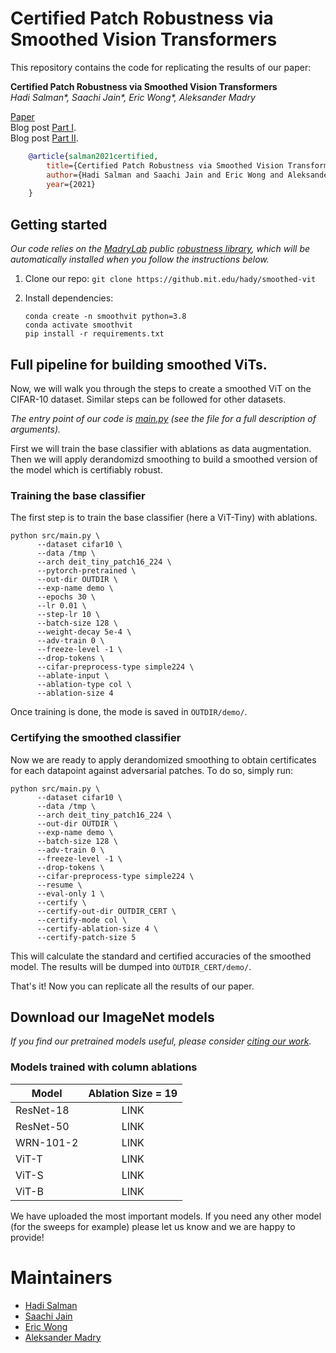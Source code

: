 # Certified Patch Robustness via Smoothed Vision Transformers

This repository contains the code for replicating the results of our paper:

**Certified Patch Robustness via Smoothed Vision Transformers** </br>
*Hadi Salman\*, Saachi Jain\*, Eric Wong\*, Aleksander Madry*

[Paper](https://gradientscience.org/certivited.pdf) <br>
Blog post [Part I](https://gradientscience.org/smoothing). <br>
Blog post [Part II](https://gradientscience.org/smoothed-vit). <br>

```bibtex
    @article{salman2021certified,
        title={Certified Patch Robustness via Smoothed Vision Transformers},
        author={Hadi Salman and Saachi Jain and Eric Wong and Aleksander Madry},
        year={2021}
    }
```


## Getting started
*Our code relies on the [MadryLab](http://madry-lab.ml/) public [robustness library](https://github.com/MadryLab/robustness), which will be automatically installed when you follow the instructions below.*

1.  Clone our repo: `git clone https://github.mit.edu/hady/smoothed-vit`

2.  Install dependencies:
    ```
    conda create -n smoothvit python=3.8
    conda activate smoothvit
    pip install -r requirements.txt
    ```

## Full pipeline for building smoothed ViTs.

Now, we will walk you through the steps to create a smoothed ViT on the CIFAR-10 dataset. Similar steps can be followed for other datasets.

*The entry point of our code is [main.py](src/main.py) (see the file for a full description of arguments).* 

First we will train the base classifier with ablations as data augmentation. Then we will apply derandomizd smoothing to build a smoothed version of the model which is certifiably robust.

### Training the base classifier

The first step is to train the base classifier (here a ViT-Tiny) with ablations.
  ```
  python src/main.py \
        --dataset cifar10 \
        --data /tmp \
        --arch deit_tiny_patch16_224 \
        --pytorch-pretrained \
        --out-dir OUTDIR \
        --exp-name demo \
        --epochs 30 \
        --lr 0.01 \
        --step-lr 10 \
        --batch-size 128 \
        --weight-decay 5e-4 \
        --adv-train 0 \
        --freeze-level -1 \
        --drop-tokens \
        --cifar-preprocess-type simple224 \
        --ablate-input \
        --ablation-type col \
        --ablation-size 4
  ```
Once training is done, the mode is saved in `OUTDIR/demo/`.

### Certifying the smoothed classifier

Now we are ready to apply derandomized smoothing to obtain certificates for each datapoint against adversarial patches. To do so, simply run: 
  ```
  python src/main.py \
        --dataset cifar10 \
        --data /tmp \
        --arch deit_tiny_patch16_224 \
        --out-dir OUTDIR \
        --exp-name demo \
        --batch-size 128 \
        --adv-train 0 \
        --freeze-level -1 \
        --drop-tokens \
        --cifar-preprocess-type simple224 \
        --resume \
        --eval-only 1 \
        --certify \
        --certify-out-dir OUTDIR_CERT \
        --certify-mode col \
        --certify-ablation-size 4 \
        --certify-patch-size 5
  ```    

This will calculate the standard and certified accuracies of the smoothed model. The results will be dumped into `OUTDIR_CERT/demo/`.

That's it! Now you can replicate all the results of our paper.

## Download our ImageNet models
*If you find our pretrained models useful, please consider [citing our work](#certified-patch-robustness-via-smoothed-vision-transformers).*

### Models trained with column ablations 
|Model| Ablation Size = 19 | 
|---|:---:|
|ResNet-18 | LINK |
|ResNet-50 | LINK |
|WRN-101-2 | LINK |
|ViT-T | LINK | 
|ViT-S | LINK | 
|ViT-B | LINK | 

We have uploaded the most important models. If you need any other model (for the sweeps for example) please let us know and we are happy to provide!

# Maintainers

* [Hadi Salman](https://twitter.com/hadisalmanX)
* [Saachi Jain](https://twitter.com/saach_jain)
* [Eric Wong](https://twitter.com/RICEric22) 
* [Aleksander Madry](https://twitter.com/aleks_madry) 

